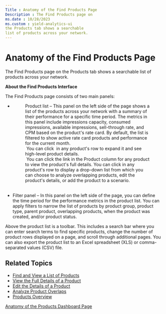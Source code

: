 ```yaml
---
Title : Anatomy of the Find Products Page
Description : The Find Products page on
ms.date : 10/28/2023
ms.custom : yield-analytics-ui
the Products tab shows a searchable
list of products across your network.
---
```



# Anatomy of the Find Products Page



The Find Products page on
the Products tab shows a searchable
list of products across your network.

**About the Find Products Interface**

The Find Products page consists of two main panels:

- <figure class="fig fignone">
  <p>Product list – This panel on the left side of the page shows a list
  of the products across your network with a summary of their performance
  for a specific time period. The metrics in this panel include
  impressions capacity, consumed impressions, available impressions,
  sell-through rate, and CPM based on the product's rate card. By default,
  the list is filtered to show active rate card products and performance
  for the current month.<br />
   You can click  in any product's row to expand it and see high-level
  product details.<br />
   You can click the link in the <span
  class="keyword wintitle">Product column for any product to view
  the product's full details. You can click in any product's row to
  display a drop-down list from which you can choose to analyze
  overlapping products, edit the product's details, or add the product to
  a scenario.<br />
  <br />
  </p>
  </figure>

- Filter panel – In this panel on the left side of the page, you can
  define the time period for the performance metrics in the product
  list. You can apply filters to narrow the list of products by product
  group, product type, parent product, overlapping products, when the
  product was created, and/or product status.

Above the product list is a toolbar. This includes a search bar where
you can enter search terms to find specific products, change the number
of product rows displayed on a page, and scroll through additional
pages. You can also export the product list to an Excel spreadsheet
(XLS) or comma-separated values (CSV) file.


## Related Topics



- <a href="find-and-view-a-list-of-products.md" class="xref">Find and
  View a List of Products</a>
- <a href="view-the-full-details-of-a-product.md" class="xref">View the
  Full Details of a Product</a>
- <a href="edit-the-details-of-a-product.md" class="xref">Edit the
  Details of a Product</a>
- <a href="analyze-product-overlaps.md" class="xref">Analyze Product
  Overlaps</a>
- <a href="products-overview.md" class="xref">Products Overview</a>





<a href="anatomy-of-the-products-dashboard-page.md"
class="link">Anatomy of the Products Dashboard Page</a>







